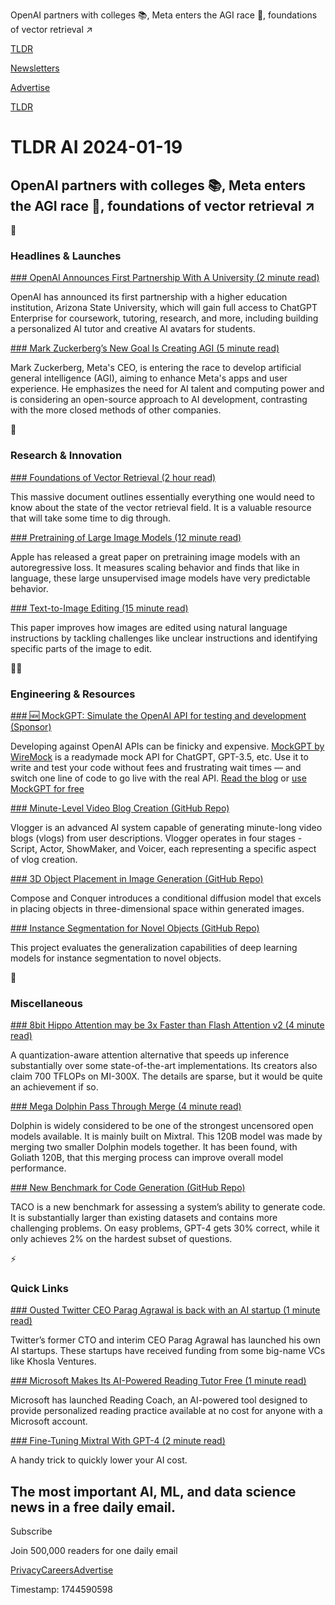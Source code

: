 OpenAI partners with colleges 📚, Meta enters the AGI race 🤖, foundations of vector retrieval ↗️

[TLDR](/)

[Newsletters](/newsletters)

[Advertise](https://advertise.tldr.tech/)

[TLDR](/)

# TLDR AI 2024-01-19

## OpenAI partners with colleges 📚, Meta enters the AGI race 🤖, foundations of vector retrieval ↗️

🚀

### Headlines & Launches

[### OpenAI Announces First Partnership With A University (2 minute read)](https://www.cnbc.com/2024/01/18/openai-announces-first-partnership-with-a-university.html?utm_source=tldrai)

OpenAI has announced its first partnership with a higher education institution, Arizona State University, which will gain full access to ChatGPT Enterprise for coursework, tutoring, research, and more, including building a personalized AI tutor and creative AI avatars for students.

[### Mark Zuckerberg’s New Goal Is Creating AGI (5 minute read)](https://www.theverge.com/2024/1/18/24042354/mark-zuckerberg-meta-agi-reorg-interview?utm_source=tldrai)

Mark Zuckerberg, Meta's CEO, is entering the race to develop artificial general intelligence (AGI), aiming to enhance Meta's apps and user experience. He emphasizes the need for AI talent and computing power and is considering an open-source approach to AI development, contrasting with the more closed methods of other companies.

🧠

### Research & Innovation

[### Foundations of Vector Retrieval (2 hour read)](https://arxiv.org/abs/2401.09350?utm_source=tldrai)

This massive document outlines essentially everything one would need to know about the state of the vector retrieval field. It is a valuable resource that will take some time to dig through.

[### Pretraining of Large Image Models (12 minute read)](https://github.com/apple/ml-aim?utm_source=tldrai)

Apple has released a great paper on pretraining image models with an autoregressive loss. It measures scaling behavior and finds that like in language, these large unsupervised image models have very predictable behavior.

[### Text-to-Image Editing (15 minute read)](https://arxiv.org/abs/2310.19145v1?utm_source=tldrai)

This paper improves how images are edited using natural language instructions by tackling challenges like unclear instructions and identifying specific parts of the image to edit.

👨‍💻

### Engineering & Resources

[### 🆕 MockGPT: Simulate the OpenAI API for testing and development (Sponsor)](https://www.wiremock.io/post/mockgpt-mock-openai-api?utm_source=tldr-ai&amp;utm_medium=sponsorships&amp;utm_campaign=20231116)

Developing against OpenAI APIs can be finicky and expensive. [MockGPT by WireMock](https://www.wiremock.io/post/mockgpt-mock-openai-api?utm_source=tldr-ai&utm_medium=sponsorships&utm_campaign=20231116) is a readymade mock API for ChatGPT, GPT-3.5, etc. Use it to write and test your code without fees and frustrating wait times — and switch one line of code to go live with the real API. [Read the blog](https://www.wiremock.io/post/mockgpt-mock-openai-api?utm_source=tldr-ai&utm_medium=sponsorships&utm_campaign=20231116) or [use MockGPT for free](https://mockgpt.wiremock.io/?utm_source=tldr-ai&utm_medium=sponsorships&utm_campaign=20231116)

[### Minute-Level Video Blog Creation (GitHub Repo)](https://github.com/zhuangshaobin/vlogger?tab=readme-ov-file&amp;utm_source=tldrai)

Vlogger is an advanced AI system capable of generating minute-long video blogs (vlogs) from user descriptions. Vlogger operates in four stages - Script, Actor, ShowMaker, and Voicer, each representing a specific aspect of vlog creation.

[### 3D Object Placement in Image Generation (GitHub Repo)](https://github.com/tomtom1103/compose-and-conquer?utm_source=tldrai)

Compose and Conquer introduces a conditional diffusion model that excels in placing objects in three-dimensional space within generated images.

[### Instance Segmentation for Novel Objects (GitHub Repo)](https://github.com/johannestheo/trapped-in-texture-bias?utm_source=tldrai)

This project evaluates the generalization capabilities of deep learning models for instance segmentation to novel objects.

🎁

### Miscellaneous

[### 8bit Hippo Attention may be 3x Faster than Flash Attention v2 (4 minute read)](https://blog.hippoml.com/8bit-hippoattention-up-to-3x-faster-compared-to-flashattentionv2-8f9def90b482?utm_source=tldrai)

A quantization-aware attention alternative that speeds up inference substantially over some state-of-the-art implementations. Its creators also claim 700 TFLOPs on MI-300X. The details are sparse, but it would be quite an achievement if so.

[### Mega Dolphin Pass Through Merge (4 minute read)](https://huggingface.co/cognitivecomputations/MegaDolphin-120b?utm_source=tldrai)

Dolphin is widely considered to be one of the strongest uncensored open models available. It is mainly built on Mixtral. This 120B model was made by merging two smaller Dolphin models together. It has been found, with Goliath 120B, that this merging process can improve overall model performance.

[### New Benchmark for Code Generation (GitHub Repo)](https://github.com/FlagOpen/TACO?utm_source=tldrai)

TACO is a new benchmark for assessing a system’s ability to generate code. It is substantially larger than existing datasets and contains more challenging problems. On easy problems, GPT-4 gets 30% correct, while it only achieves 2% on the hardest subset of questions.

⚡️

### Quick Links

[### Ousted Twitter CEO Parag Agrawal is back with an AI startup (1 minute read)](https://www.msn.com/en-in/money/news/ousted-twitter-ceo-parag-agrawal-is-back-with-an-ai-startup-gets-30-mn-in-funding-led-by-khosla-ventures/ar-AA1mQq92?utm_source=tldrai)

Twitter’s former CTO and interim CEO Parag Agrawal has launched his own AI startups. These startups have received funding from some big-name VCs like Khosla Ventures.

[### Microsoft Makes Its AI-Powered Reading Tutor Free (1 minute read)](https://techcrunch.com/2024/01/18/microsoft-makes-its-ai-powered-reading-tutor-free/?utm_source=tldrai)

Microsoft has launched Reading Coach, an AI-powered tool designed to provide personalized reading practice available at no cost for anyone with a Microsoft account.

[### Fine-Tuning Mixtral With GPT-4 (2 minute read)](https://twitter.com/wenquai/status/1748016021808595242?utm_source=tldrai)

A handy trick to quickly lower your AI cost.

## The most important AI, ML, and data science news in a free daily email.

Subscribe

Join 500,000 readers for one daily email

[Privacy](/privacy)[Careers](https://jobs.ashbyhq.com/tldr.tech)[Advertise](/ai/advertise)

Timestamp: 1744590598